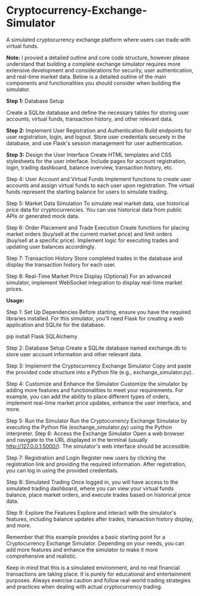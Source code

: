 # Cryptocurrency-Exchange-Simulator

A simulated cryptocurrency exchange platform where users can trade with virtual funds.

__Note:__ I provied a detailed outline and core code structure, however please understand that building a complete exchange simulator requires more extensive development and considerations for security, user authentication, and real-time market data. Below is a detailed outline of the main components and functionalities you should consider when building the simulator.



__Step 1:__ Database Setup

Create a SQLite database and define the necessary tables for storing user accounts, virtual funds, transaction history, and other relevant data.

__Step 2:__ Implement User Registration and Authentication
Build endpoints for user registration, login, and logout. Store user credentials securely in the database, and use Flask's session management for user authentication.

__Step 3:__ Design the User Interface
Create HTML templates and CSS stylesheets for the user interface. Include pages for account registration, login, trading dashboard, balance overview, transaction history, etc.

Step 4: User Account and Virtual Funds
Implement functions to create user accounts and assign virtual funds to each user upon registration. The virtual funds represent the starting balance for users to simulate trading.

Step 5: Market Data Simulation
To simulate real market data, use historical price data for cryptocurrencies. You can use historical data from public APIs or generated mock data.

Step 6: Order Placement and Trade Execution
Create functions for placing market orders (buy/sell at the current market price) and limit orders (buy/sell at a specific price). Implement logic for executing trades and updating user balances accordingly.

Step 7: Transaction History
Store completed trades in the database and display the transaction history for each user.

Step 8: Real-Time Market Price Display (Optional)
For an advanced simulator, implement WebSocket integration to display real-time market prices.

__Usage:__

Step 1: Set Up Dependencies
Before starting, ensure you have the required libraries installed. For this simulator, you'll need Flask for creating a web application and SQLite for the database.

pip install Flask SQLAlchemy

Step 2: Database Setup
Create a SQLite database named exchange.db to store user account information and other relevant data.

Step 3: Implement the Cryptocurrency Exchange Simulator
Copy and paste the provided code structure into a Python file (e.g., exchange_simulator.py).

Step 4: Customize and Enhance the Simulator
Customize the simulator by adding more features and functionalities to meet your requirements. For example, you can add the ability to place different types of orders, implement real-time market price updates, enhance the user interface, and more.

Step 5: Run the Simulator
Run the Cryptocurrency Exchange Simulator by executing the Python file (exchange_simulator.py) using the Python interpreter.
Step 6: Access the Exchange Simulator
Open a web browser and navigate to the URL displayed in the terminal (usually http://127.0.0.1:5000/). The simulator's web interface should be accessible.

Step 7: Registration and Login
Register new users by clicking the registration link and providing the required information. After registration, you can log in using the provided credentials.

Step 8: Simulated Trading
Once logged in, you will have access to the simulated trading dashboard, where you can view your virtual funds balance, place market orders, and execute trades based on historical price data.

Step 9: Explore the Features
Explore and interact with the simulator's features, including balance updates after trades, transaction history display, and more.

Remember that this example provides a basic starting point for a Cryptocurrency Exchange Simulator. Depending on your needs, you can add more features and enhance the simulator to make it more comprehensive and realistic.

Keep in mind that this is a simulated environment, and no real financial transactions are taking place. It is purely for educational and entertainment purposes. Always exercise caution and follow real-world trading strategies and practices when dealing with actual cryptocurrency trading.


